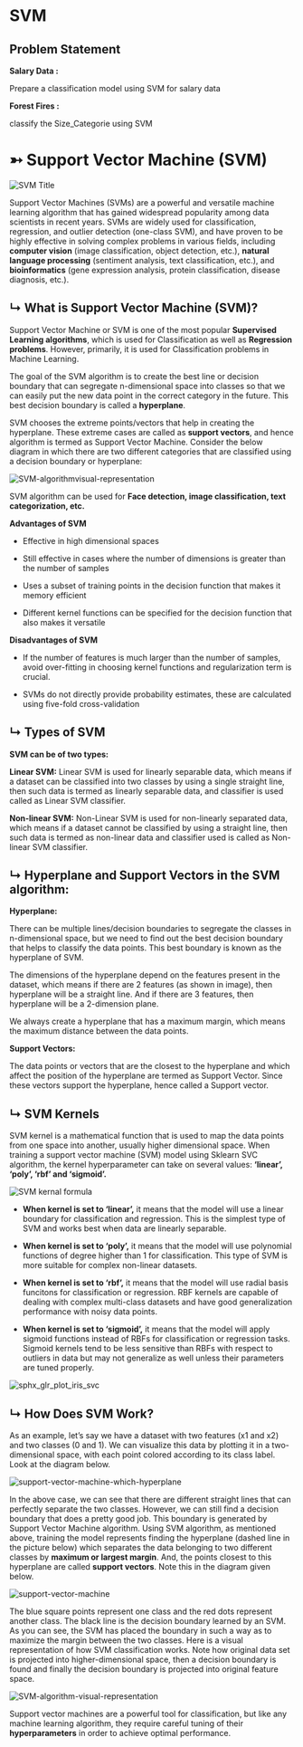 # SVM

## Problem Statement

**Salary Data :**

Prepare a classification model using SVM for salary data

**Forest Fires :**

classify the Size_Categorie using SVM

# ➳ Support Vector Machine (SVM)

![SVM Title](https://github.com/yagniksorathiya/SVM/assets/129974278/5ecdb0ff-adfd-453b-a0d2-37663fd3850b)

Support Vector Machines (SVMs) are a powerful and versatile machine learning algorithm that has gained widespread popularity among data scientists in recent years. SVMs are widely used for classification, regression, and outlier detection (one-class SVM), and have proven to be highly effective in solving complex problems in various fields, including **computer vision** (image classification, object detection, etc.), **natural language processing** (sentiment analysis, text classification, etc.), and **bioinformatics** (gene expression analysis, protein classification, disease diagnosis, etc.).

## ↳ What is Support Vector Machine (SVM)?

Support Vector Machine or SVM is one of the most popular **Supervised Learning algorithms**, which is used for Classification as well as **Regression problems**. However, primarily, it is used for Classification problems in Machine Learning.

The goal of the SVM algorithm is to create the best line or decision boundary that can segregate n-dimensional space into classes so that we can easily put the new data point in the correct category in the future. This best decision boundary is called a **hyperplane**.

SVM chooses the extreme points/vectors that help in creating the hyperplane. These extreme cases are called as **support vectors**, and hence algorithm is termed as Support Vector Machine. Consider the below diagram in which there are two different categories that are classified using a decision boundary or hyperplane:

![SVM-algorithmvisual-representation](https://github.com/yagniksorathiya/SVM/assets/129974278/b71ee4e7-a2e5-451b-b5c0-32ae07d11733)

SVM algorithm can be used for **Face detection, image classification, text categorization, etc.**

**Advantages of SVM**

+ Effective in high dimensional spaces

+ Still effective in cases where the number of dimensions is greater than the number of samples

+ Uses a subset of training points in the decision function that makes it memory efficient

+ Different kernel functions can be specified for the decision function that also makes it versatile

**Disadvantages of SVM**

+ If the number of features is much larger than the number of samples, avoid over-fitting in choosing kernel functions and regularization term is crucial.

+ SVMs do not directly provide probability estimates, these are calculated using five-fold cross-validation

## ↳ Types of SVM

**SVM can be of two types:**

**Linear SVM:** Linear SVM is used for linearly separable data, which means if a dataset can be classified into two classes by using a single straight line, then such data is termed as linearly separable data, and classifier is used called as Linear SVM classifier.

**Non-linear SVM:** Non-Linear SVM is used for non-linearly separated data, which means if a dataset cannot be classified by using a straight line, then such data is termed as non-linear data and classifier used is called as Non-linear SVM classifier.

## ↳ Hyperplane and Support Vectors in the SVM algorithm: 

**Hyperplane:** 

There can be multiple lines/decision boundaries to segregate the classes in n-dimensional space, but we need to find out the best decision boundary that helps to classify the data points. This best boundary is known as the hyperplane of SVM.

The dimensions of the hyperplane depend on the features present in the dataset, which means if there are 2 features (as shown in image), then hyperplane will be a straight line. And if there are 3 features, then hyperplane will be a 2-dimension plane.

We always create a hyperplane that has a maximum margin, which means the maximum distance between the data points.

**Support Vectors:**

The data points or vectors that are the closest to the hyperplane and which affect the position of the hyperplane are termed as Support Vector. Since these vectors support the hyperplane, hence called a Support vector.

## ↳ SVM Kernels

SVM kernel is a mathematical function that is used to map the data points from one space into another, usually higher dimensional space. When training a support vector machine (SVM) model using Sklearn SVC algorithm, the kernel hyperparameter can take on several values: **‘linear’, ‘poly’, ‘rbf’ and ‘sigmoid’.**

![SVM kernal formula](https://github.com/yagniksorathiya/SVM/assets/129974278/dc9fc8f4-5d77-4b5f-bf49-bf66bdced24d)

+ **When kernel is set to ‘linear’,** it means that the model will use a linear boundary for classification and regression. This is the simplest type of SVM and works best when data are linearly separable.

+ **When kernel is set to ‘poly’,** it means that the model will use polynomial functions of degree higher than 1 for classification. This type of SVM is more suitable for complex non-linear datasets.

+ **When kernel is set to ‘rbf’,** it means that the model will use radial basis funcitons for classification or regression. RBF kernels are capable of dealing with complex multi-class datasets and have good generalization performance with noisy data points.

+ **When kernel is set to ‘sigmoid’,** it means that the model will apply sigmoid functions instead of RBFs for classification or regression tasks. Sigmoid kernels tend to be less sensitive than RBFs with respect to outliers in data but may not generalize as well unless their parameters are tuned properly.

![sphx_glr_plot_iris_svc](https://github.com/yagniksorathiya/SVM/assets/129974278/9a83a86e-27e4-4c86-b703-1d3c07760441)

## ↳ How Does SVM Work?

As an example, let’s say we have a dataset with two features (x1 and x2) and two classes (0 and 1). We can visualize this data by plotting it in a two-dimensional space, with each point colored according to its class label. Look at the diagram below.

![support-vector-machine-which-hyperplane](https://github.com/yagniksorathiya/SVM/assets/129974278/146f59ed-b1ee-41c6-8533-e4dba9293fe3)

In the above case, we can see that there are different straight lines that can perfectly separate the two classes. However, we can still find a decision boundary that does a pretty good job. This boundary is generated by Support Vector Machine algorithm.  Using SVM algorithm, as mentioned above, training the model represents finding the hyperplane (dashed line in the picture below) which separates the data belonging to two different classes by **maximum or largest margin**. And, the points closest to this hyperplane are called **support vectors**. Note this in the diagram given below.

![support-vector-machine](https://github.com/yagniksorathiya/SVM/assets/129974278/5ccef657-6834-4ef1-b5dc-c0f6d14659de)

The blue square points represent one class and the red dots represent another class. The black line is the decision boundary learned by an SVM. As you can see, the SVM has placed the boundary in such a way as to maximize the margin between the two classes. Here is a visual representation of how SVM classification works. Note how original data set is projected into higher-dimensional space, then a decision boundary is found and finally the decision boundary is projected into original feature space.

![SVM-algorithm-visual-representation](https://github.com/yagniksorathiya/SVM/assets/129974278/512e195e-24f5-477a-a837-6743a3ff62d3)

Support vector machines are a powerful tool for classification, but like any machine learning algorithm, they require careful tuning of their **hyperparameters** in order to achieve optimal performance.

